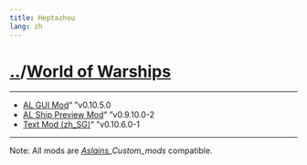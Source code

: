 ```yaml
---
title: Heptazhou
lang: zh
---
```


#	[..](..)/[World of Warships](https://github.com/Heptazhou/src/tree/master/docs/96nseu4b00iyjf03iqkxn9f5b)
*****
+	[AL GUI Mod](https://www.mediafire.com/folder/h9r0wspsmwa2f/World_of_Warships)<q>          	</q>v0.10.5.0   <!-- <https://forum.worldofwarships.asia/topic/41336--/> -->
+	[AL Ship Preview Mod](https://www.mediafire.com/folder/h9r0wspsmwa2f/World_of_Warships)<q> 	</q>v0.9.10.0-2 <!-- <https://forum.worldofwarships.com/topic/184904--/> -->
+	[Text Mod (zh_SG)](https://www.mediafire.com/folder/h9r0wspsmwa2f/World_of_Warships)<q>    	</q>v0.10.6.0-1

*****
Note: All mods are *[Aslains](https://aslain.com/?topic/2020--/)_Custom_mods* compatible.
